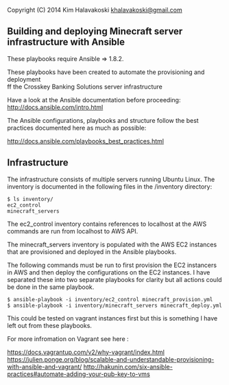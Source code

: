 Copyright (C) 2014 Kim Halavakoski khalavakoski@gmail.com

Building and deploying Minecraft server infrastructure with Ansible
-----------------------------------------------------------------------------
These playbooks require Ansible => 1.8.2.

These playbooks have been created to automate the provisioning and deployment  
ff the Crosskey Banking Solutions server infrastructure 

Have a look at the Ansible documentation before proceeding: 
http://docs.ansible.com/intro.html

The Ansible configurations, playbooks and structure follow the best practices 
documented here as much as possible: 

http://docs.ansible.com/playbooks_best_practices.html


Infrastructure
--------------

The infrastructure consists of multiple servers running Ubuntu Linux. 
The inventory is documented in the following files in the /inventory 
directory:

    $ ls inventory/
    ec2_control
    minecraft_servers

The ec2_control inventory contains references to localhost at the AWS commands
are run from localhost to AWS API.

The minecraft_servers inventory is populated with the AWS EC2 instances that
are provisioned and deployed in the Ansible playbooks.

The following commands must be run to first provision the EC2 instancers in
AWS and then deploy the configurations on the EC2 instances. I have separated
these into two separate playbooks for clarity but all actions could be done
in the same playbook.

    $ ansible-playbook -i inventory/ec2_control minecraft_provision.yml
    $ ansible-playbook -i inventory/minecraft_servers minecraft_deploy.yml


This could be tested on vagrant instances first but this is something I have 
left out from these playbooks.

For more infromation on Vagrant see here : 

https://docs.vagrantup.com/v2/why-vagrant/index.html
https://julien.ponge.org/blog/scalable-and-understandable-provisioning-with-ansible-and-vagrant/
http://hakunin.com/six-ansible-practices#automate-adding-your-pub-key-to-vms


